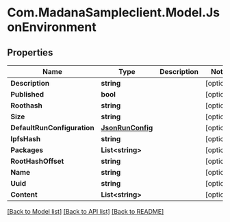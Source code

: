 
# Com.MadanaSampleclient.Model.JsonEnvironment

## Properties

Name | Type | Description | Notes
------------ | ------------- | ------------- | -------------
**Description** | **string** |  | [optional] 
**Published** | **bool** |  | [optional] 
**Roothash** | **string** |  | [optional] 
**Size** | **string** |  | [optional] 
**DefaultRunConfiguration** | [**JsonRunConfig**](JsonRunConfig.md) |  | [optional] 
**IpfsHash** | **string** |  | [optional] 
**Packages** | **List&lt;string&gt;** |  | [optional] 
**RootHashOffset** | **string** |  | [optional] 
**Name** | **string** |  | [optional] 
**Uuid** | **string** |  | [optional] 
**Content** | **List&lt;string&gt;** |  | [optional] 

[[Back to Model list]](../README.md#documentation-for-models)
[[Back to API list]](../README.md#documentation-for-api-endpoints)
[[Back to README]](../README.md)

